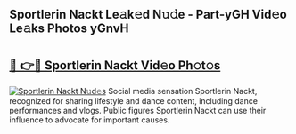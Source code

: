## Sportlerin Nackt Le𝚊k𝚎d N𝚞𝚍e - Part-yGH Vid𝚎o Le𝚊ks Photos yGnvH

# <h2><a href="http://fb4wj5a.evod.top/?m=Sportlerin+Nackt">🔗 👉🔴 Sportlerin Nackt Vid𝚎o Ph𝚘t𝚘s</a></h2>

[![Sportlerin Nackt N𝚞d𝚎s](https://i.imgur.com/8V9OHl7.gif)](http://fb4wj5a.evod.top/?m=Sportlerin+Nackt)
Social media sensation Sportlerin Nackt, recognized for sharing lifestyle and dance content, including dance performances and vlogs. Public figures Sportlerin Nackt can use their influence to advocate for important causes. 
